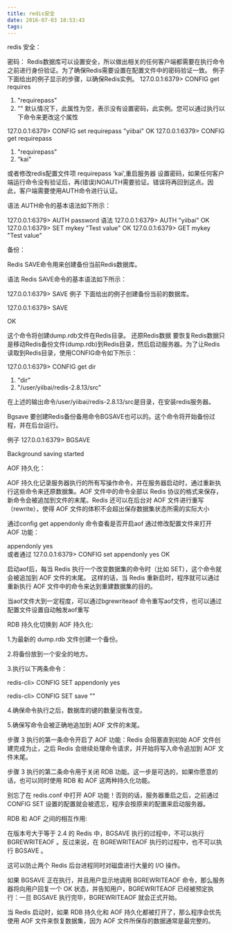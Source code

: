```yaml
---
title: redis安全
date: 2016-07-03 18:53:43
tags:
---
```

redis 安全：

密码：
Redis数据库可以设置安全，所以做出相关的任何客户端都需要在执行命令之前进行身份验证。为了确保Redis需要设置在配置文件中的密码验证一致。
例子
下面给出的例子显示的步骤，以确保Redis实例。
127.0.0.1:6379> CONFIG get requires
1) "requirepass"
2) ""
默认情况下，此属性为空，表示没有设置密码，此实例。您可以通过执行以下命令来更改这个属性

127.0.0.1:6379> CONFIG set requirepass "yiibai"
OK
127.0.0.1:6379> CONFIG get requirepass
1) "requirepass"
2) “kai"

或者修改redis配置文件项  requirepass  ‘kai’,重启服务器
设置密码，如果任何客户端运行命令没有验证后，再(错误)NOAUTH需要验证。错误将再回到这点。因此，客户端需要使用AUTH命令进行认证。

语法
AUTH命令的基本语法如下所示：

127.0.0.1:6379> AUTH password
语法
127.0.0.1:6379> AUTH "yiibai"
OK
127.0.0.1:6379> SET mykey "Test value"
OK
127.0.0.1:6379> GET mykey
"Test value"

备份：

Redis SAVE命令用来创建备份当前Redis数据库。

语法
Redis SAVE命令的基本语法如下所示：

127.0.0.1:6379> SAVE
例子
下面给出的例子创建备份当前的数据库。

127.0.0.1:6379> SAVE

OK

这个命令将创建dump.rdb文件在Redis目录。
还原Redis数据
要恢复Redis数据只是移动Redis备份文件(dump.rdb)到Redis目录，然后启动服务器。为了让Redis读取到Redis目录，使用CONFIG命令如下所示：
 
127.0.0.1:6379> CONFIG get dir

1) "dir"
2) "/user/yiibai/redis-2.8.13/src"

在上述的输出命令/user/yiibai/redis-2.8.13/src是目录，在安装redis服务器。

Bgsave
要创建Redis备份备用命令BGSAVE也可以的。这个命令将开始备份过程，并在后台运行。

例子
127.0.0.1:6379> BGSAVE

Background saving started

AOF 持久化：

AOF 持久化记录服务器执行的所有写操作命令，并在服务器启动时，通过重新执行这些命令来还原数据集。AOF 文件中的命令全部以 Redis 协议的格式来保存，新命令会被追加到文件的末尾。Redis 还可以在后台对 AOF 文件进行重写（rewrite），使得 AOF 文件的体积不会超出保存数据集状态所需的实际大小

通过config get appendonly 命令查看是否开启aof
通过修改配置文件来打开 AOF 功能：

appendonly yes  
或者通过
127.0.0.1:6379> CONFIG set appendonly yes
OK

启动aof后，每当 Redis 执行一个改变数据集的命令时（比如 SET），这个命令就会被追加到 AOF 文件的末尾。
这样的话，当 Redis 重新启时，程序就可以通过重新执行 AOF 文件中的命令来达到重建数据集的目的。

当aof文件大到一定程度，可以通过bgrewriteaof 命令重写aof文件，也可以通过配置文件设置自动触发aof重写



RDB 持久化切换到 AOF 持久化:



1.为最新的 dump.rdb 文件创建一个备份。

2.将备份放到一个安全的地方。

3.执行以下两条命令：

redis-cli> CONFIG SET appendonly yes

redis-cli> CONFIG SET save ""

4.确保命令执行之后，数据库的键的数量没有改变。

5.确保写命令会被正确地追加到 AOF 文件的末尾。

步骤 3 执行的第一条命令开启了 AOF 功能：Redis 会阻塞直到初始 AOF 文件创建完成为止，之后 Redis 会继续处理命令请求，并开始将写入命令追加到 AOF 文件末尾。

步骤 3 执行的第二条命令用于关闭 RDB 功能。这一步是可选的，如果你愿意的话，也可以同时使用 RDB 和 AOF 这两种持久化功能。

别忘了在 redis.conf 中打开 AOF 功能！否则的话，服务器重启之后，之前通过 CONFIG SET 设置的配置就会被遗忘，程序会按原来的配置来启动服务器。



RDB 和 AOF 之间的相互作用:

在版本号大于等于 2.4 的 Redis 中，BGSAVE 执行的过程中，不可以执行 BGREWRITEAOF 。反过来说，在 BGREWRITEAOF 执行的过程中，也不可以执行 BGSAVE 。

这可以防止两个 Redis 后台进程同时对磁盘进行大量的 I/O 操作。

如果 BGSAVE 正在执行，并且用户显示地调用 BGREWRITEAOF 命令，那么服务器将向用户回复一个 OK 状态，并告知用户，BGREWRITEAOF 已经被预定执行：一旦 BGSAVE 执行完毕，BGREWRITEAOF 就会正式开始。

当 Redis 启动时，如果 RDB 持久化和 AOF 持久化都被打开了，那么程序会优先使用 AOF 文件来恢复数据集，因为 AOF 文件所保存的数据通常是最完整的。